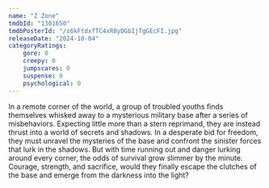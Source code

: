 ```yaml
---
name: "Z Zone"
tmdbId: "1301650"
tmdbPosterId: "/s6kFtdxfTC4xR8yDGbIjTgGEcFI.jpg"
releaseDate: "2024-10-04"
categoryRatings:
    gore: 0
    creepy: 0
    jumpscares: 0
    suspense: 0
    psychological: 0
---
```

In a remote corner of the world, a group of troubled youths finds themselves whisked away to a mysterious military base after a series of misbehaviors. Expecting little more than a stern reprimand, they are instead thrust into a world of secrets and shadows.  In a desperate bid for freedom, they must unravel the mysteries of the base and confront the sinister forces that lurk in the shadows. But with time running out and danger lurking around every corner, the odds of survival grow slimmer by the minute.  Courage, strength, and sacrifice, would they finally escape the clutches of the base and emerge from the darkness into the light?
